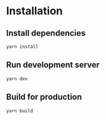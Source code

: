 # Installation

## Install dependencies

`yarn install`

## Run development server

`yarn dev`

## Build for production

`yarn build`
